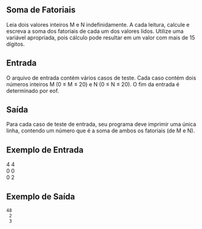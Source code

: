 ## Soma de Fatoriais

Leia dois valores inteiros M e N indefinidamente. A cada leitura, calcule e escreva a soma dos fatoriais de cada um dos valores lidos. Utilize uma variável apropriada, pois cálculo pode resultar em um valor com mais de 15 dígitos.

## Entrada
O arquivo de entrada contém vários casos de teste. Cada caso contém dois números inteiros M (0 ≤ M ≤ 20) e N (0 ≤ N ≤ 20). O fim da entrada é determinado por eof.

## Saída
Para cada caso de teste de entrada, seu programa deve imprimir uma única linha, contendo um número que é a soma de ambos os fatoriais (de M e N).

## Exemplo de Entrada           
4 4                                    
0 0					
0 2					

## Exemplo de Saída
	48
	 2
	 3
